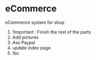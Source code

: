 # eCommerce
eCommerce system for shop

1. !Important : Finish the rest of the parts
2. Add pictures
3. Ass Paypal
4. update index page
5. tbc
